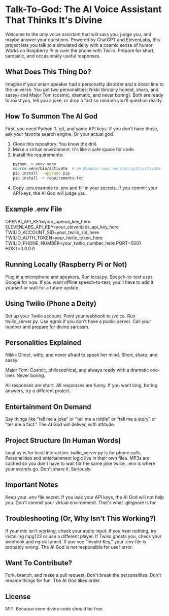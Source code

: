 # Talk-To-God: The AI Voice Assistant That Thinks It's Divine

Welcome to the only voice assistant that will sass you, judge you, and maybe answer your questions. Powered by ChatGPT and ElevenLabs, this project lets you talk to a simulated deity with a cosmic sense of humor. Works on Raspberry Pi or over the phone with Twilio. Prepare for short, sarcastic, and occasionally useful responses.

## What Does This Thing Do?

Imagine if your smart speaker had a personality disorder and a direct line to the universe. You get two personalities: Nikki (brutally honest, sharp, and sassy) and Major Tom (cosmic, dramatic, and never boring). Both are ready to roast you, tell you a joke, or drop a fact so random you'll question reality.

## How To Summon The AI God

First, you need Python 3, git, and some API keys. If you don't have those, ask your favorite search engine. Or your actual god.

1. Clone this repository. You know the drill.
2. Make a virtual environment. It's like a safe space for code.
3. Install the requirements:
   ```sh
   python -m venv venv
   source venv/bin/activate  # On Windows use: venv\Scripts\activate
   pip install --upgrade pip
   pip install -r requirements.txt
   ```
4. Copy .env.example to .env and fill in your secrets. If you commit your API keys, the AI God will judge you.

## Example .env File

OPENAI_API_KEY=your_openai_key_here
ELEVENLABS_API_KEY=your_elevenlabs_api_key_here
TWILIO_ACCOUNT_SID=your_twilio_sid_here
TWILIO_AUTH_TOKEN=your_twilio_token_here
TWILIO_PHONE_NUMBER=your_twilio_number_here
PORT=5001
HOST=0.0.0.0

## Running Locally (Raspberry Pi or Not)

Plug in a microphone and speakers. Run local.py. Speech-to-text uses Google for now. If you want offline speech-to-text, you'll have to add it yourself or wait for a future update.

## Using Twilio (Phone a Deity)

Set up your Twilio account. Point your webhook to /voice. Run twilio_server.py. Use ngrok if you don't have a public server. Call your number and prepare for divine sarcasm.

## Personalities Explained

Nikki: Direct, witty, and never afraid to speak her mind. Short, sharp, and sassy.

Major Tom: Cosmic, philosophical, and always ready with a dramatic one-liner. Never boring.

All responses are short. All responses are funny. If you want long, boring answers, try a different project.

## Entertainment On Demand

Say things like "tell me a joke" or "tell me a riddle" or "tell me a story" or "tell me a fact." The AI God will deliver, with attitude.

## Project Structure (In Human Words)

local.py is for local interaction. twilio_server.py is for phone calls. Personalities and entertainment logic live in their own files. MP3s are cached so you don't have to wait for the same joke twice. .env is where your secrets go. Don't share it. Seriously.

## Important Notes

Keep your .env file secret. If you leak your API keys, the AI God will not help you. Don't commit your virtual environment. That's what .gitignore is for.

## Troubleshooting (Or, Why Isn't This Working?)

If your mic isn't working, check your audio input. If you hear nothing, try installing mpg123 or use a different player. If Twilio ghosts you, check your webhook and ngrok tunnel. If you see "Invalid Key," your .env file is probably wrong. The AI God is not responsible for user error.

## Want To Contribute?

Fork, branch, and make a pull request. Don't break the personalities. Don't rename things for fun. The AI God likes order.

## License

MIT. Because even divine code should be free.


